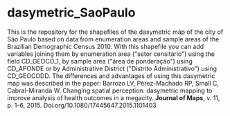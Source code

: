 # dasymetric_SaoPaulo
This is the repository for the shapefiles of the dasymetric map of the city of São Paulo based on data from enumeration areas and sample areas of the Brazilian Demographic Census 2010. With this shapefile you can add variables joining them by enumeration area ("setor censitário") using the field CD_GEOCO_1, by sample area ("área de ponderação") using CD_APONDE or by Administrative District ("Distrito Administrativo") using CD_GEOCODD.
The differences and advantages of using this dasymetric map was described in the paper:
Barrozo LV, Pérez-Machado RP, Small C, Cabral-Miranda W. Changing spatial perception: dasymetric mapping to improve analysis of health outcomes in a megacity. **Journal of Maps**, v. 11, p. 1-6, 2015. Doi.org/10.1080/17445647.2015.1101403
